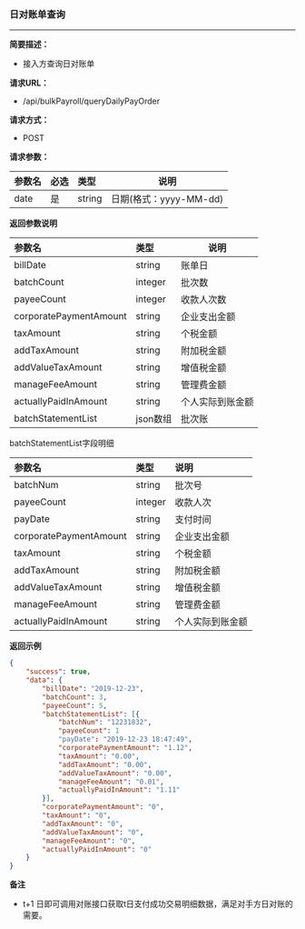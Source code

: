 ### 日对账单查询

---

**简要描述：**

* 接入方查询日对账单

**请求URL：**

* /api/bulkPayroll/queryDailyPayOrder

**请求方式：**

* POST 

**请求参数：**

| 参数名 | 必选 | 类型 | 说明 |
| :--- | :--- | :--- | --- |
| date | 是 | string | 日期\(格式：yyyy-MM-dd\) |

**返回参数说明**

| 参数名 | 类型 | 说明 |
| :--- | :--- | --- |
| billDate | string | 账单日 |
| batchCount | integer | 批次数 |
| payeeCount | integer | 收款人次数 |
| corporatePaymentAmount | string | 企业支出金额 |
| taxAmount | string | 个税金额 |
| addTaxAmount | string | 附加税金额 |
| addValueTaxAmount | string | 增值税金额 |
| manageFeeAmount | string | 管理费金额 |
| actuallyPaidInAmount | string | 个人实际到账金额 |
| batchStatementList | json数组 | 批次账 |

batchStatementList字段明细

| 参数名 | 类型 | 说明 |
| :--- | :--- | :--- |
| batchNum | string | 批次号 |
| payeeCount | integer | 收款人次 |
| payDate | string | 支付时间 |
| corporatePaymentAmount | string | 企业支出金额 |
| taxAmount | string | 个税金额 |
| addTaxAmount | string | 附加税金额 |
| addValueTaxAmount | string | 增值税金额 |
| manageFeeAmount | string | 管理费金额 |
| actuallyPaidInAmount | string | 个人实际到账金额 |

**返回示例**

```json
{
    "success": true,
    "data": {
        "billDate": "2019-12-23",
        "batchCount": 3,
        "payeeCount": 5,
        "batchStatementList": [{
            "batchNum": "12231832",
            "payeeCount": 1
            "payDate": "2019-12-23 18:47:49",
            "corporatePaymentAmount": "1.12",
            "taxAmount": "0.00",
            "addTaxAmount": "0.00",
            "addValueTaxAmount": "0.00",
            "manageFeeAmount": "0.01",
            "actuallyPaidInAmount": "1.11"
        }],
        "corporatePaymentAmount": "0",
        "taxAmount": "0",
        "addTaxAmount": "0",
        "addValueTaxAmount": "0",
        "manageFeeAmount": "0",
        "actuallyPaidInAmount": "0"
    }
}
```

**备注**

* t+1 日即可调用对账接口获取t日支付成功交易明细数据，满足对手方日对账的需要。



